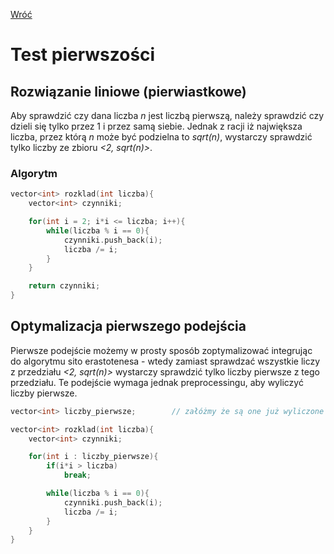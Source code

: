 [Wróć](../../../../../../)

# Test pierwszości

## Rozwiązanie liniowe (pierwiastkowe)
Aby sprawdzić czy dana liczba _n_ jest liczbą pierwszą, należy sprawdzić czy dzieli się tylko przez 1 i przez samą siebie. Jednak z racji iż największa liczba, przez którą _n_ może być podzielna to _sqrt(n)_, wystarczy sprawdzić tylko liczby ze zbioru _<2, sqrt(n)>_.

### Algorytm
```cpp
vector<int> rozklad(int liczba){
    vector<int> czynniki;

    for(int i = 2; i*i <= liczba; i++){
        while(liczba % i == 0){
            czynniki.push_back(i);
            liczba /= i;
        }
    }

    return czynniki;
}
```

## Optymalizacja pierwszego podejścia
Pierwsze podejście możemy w prosty sposób zoptymalizować integrując do algorytmu sito erastotenesa - wtedy zamiast sprawdzać wszystkie liczy z przedziału _<2, sqrt(n)>_ wystarczy sprawdzić tylko liczby pierwsze z tego przedziału. Te podejście wymaga jednak preprocessingu, aby wyliczyć liczby pierwsze.

```cpp
vector<int> liczby_pierwsze;        // załóżmy że są one już wyliczone

vector<int> rozklad(int liczba){
    vector<int> czynniki;

    for(int i : liczby_pierwsze){
        if(i*i > liczba)
            break;

        while(liczba % i == 0){
            czynniki.push_back(i);
            liczba /= i;
        }
    }
}
```
